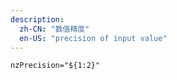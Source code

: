 ```yaml
---
description:
  zh-CN: "数值精度"
  en-US: "precision of input value"
---
```


```html
nzPrecision="${1:2}"
```
